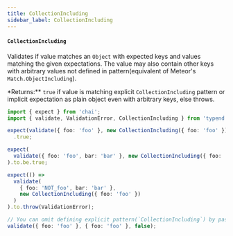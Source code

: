 ```yaml
---
title: CollectionIncluding
sidebar_label: CollectionIncluding
---
```


#### `CollectionIncluding`

Validates if value matches an `Object` with expected keys and values matching
the given expectations.
The value may also contain other keys with arbitrary values not defined in
pattern(equivalent of Meteor's `Match.ObjectIncluding`).

\*Returns:\*\* `true` if value is matching explicit `CollectionIncluding` pattern
or implicit expectation as plain object even with arbitrary keys, else throws.

```ts
import { expect } from 'chai';
import { validate, ValidationError, CollectionIncluding } from 'typend';

expect(validate({ foo: 'foo' }, new CollectionIncluding({ foo: 'foo' }))).to.be
  .true;

expect(
  validate({ foo: 'foo', bar: 'bar' }, new CollectionIncluding({ foo: 'foo' }))
).to.be.true;

expect(() =>
  validate(
    { foo: 'NOT_foo', bar: 'bar' },
    new CollectionIncluding({ foo: 'foo' })
  )
).to.throw(ValidationError);

// You can omit defining explicit pattern(`CollectionIncluding`) by passing plain  object in loose mode:
validate({ foo: 'foo' }, { foo: 'foo' }, false);
```
